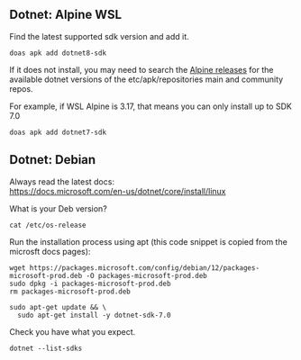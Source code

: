 ## Dotnet: Alpine WSL
Find the latest supported sdk version and add it.  
```
doas apk add dotnet8-sdk
```

If it does not install, you may need to search the [Alpine releases](https://pkgs.alpinelinux.org/packages?name=dotnet*&branch=v3.17&repo=&arch=x86_64&origin=&flagged=&maintainer=) for the available dotnet versions of the etc/apk/repositories main and community repos. 
   
For example, if WSL Alpine is 3.17, that means you can only install up to SDK 7.0    
```
doas apk add dotnet7-sdk
```

## Dotnet: Debian
Always read the latest docs:  
https://docs.microsoft.com/en-us/dotnet/core/install/linux  

What is your Deb version?  
```posix
cat /etc/os-release
```

Run the installation process using apt (this code snippet is copied from the microsft docs pages):  
```posix
wget https://packages.microsoft.com/config/debian/12/packages-microsoft-prod.deb -O packages-microsoft-prod.deb
sudo dpkg -i packages-microsoft-prod.deb
rm packages-microsoft-prod.deb
```
```posix
sudo apt-get update && \
  sudo apt-get install -y dotnet-sdk-7.0
```
Check you have what you expect.  
```posix
dotnet --list-sdks
```


